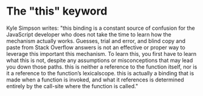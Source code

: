 # The "this" keyword

Kyle Simpson writes: "this binding is a constant source of confusion for the JavaScript developer who does not take the time to learn how the mechanism actually works. Guesses, trial and error, and blind copy and paste from Stack Overflow answers is not an effective or proper way to leverage this important this mechanism. To learn  this, you first have to learn what  this  is  not, despite any assumptions or misconceptions that may lead you down those paths. this is neither a reference to the function itself, nor is it a reference to the function’s lexicalscope. this is actually a binding that is made when a function is invoked, and what it references is determined entirely by the call-site where the function is called."

